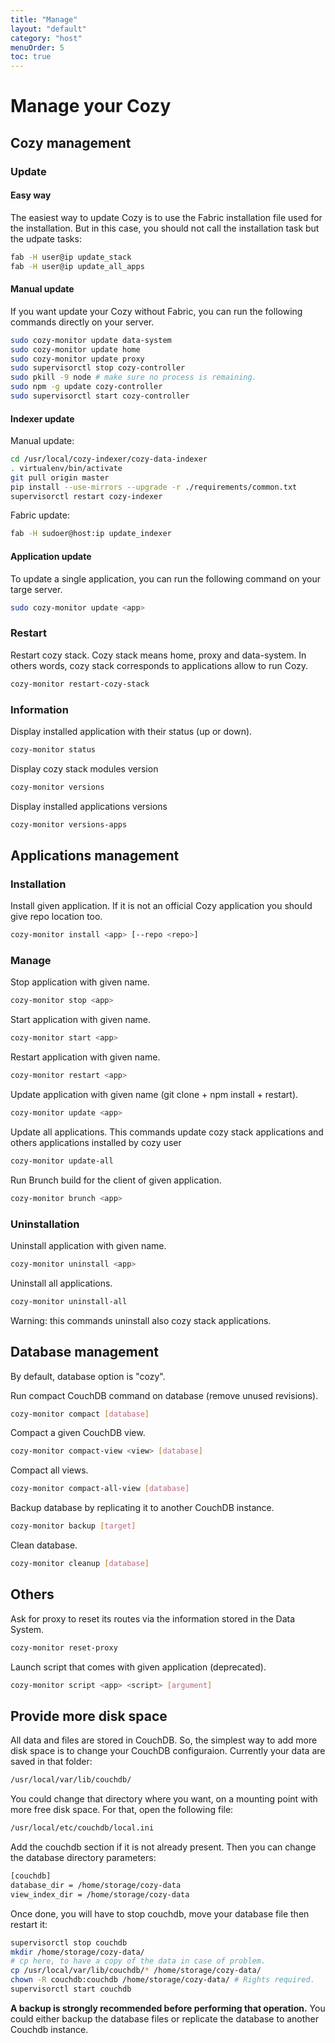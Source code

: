 ```yaml
---
title: "Manage"
layout: "default"
category: "host"
menuOrder: 5
toc: true
---
```

# Manage your Cozy

## Cozy management
### Update

#### Easy way

The easiest way to update Cozy is to use the Fabric installation file used for
the installation. But in this case, you should not call the installation task but the
udpate tasks:

```bash
fab -H user@ip update_stack
fab -H user@ip update_all_apps
```


#### Manual update

If you want update your Cozy without Fabric, you can run the following commands
directly on your server.

```bash
sudo cozy-monitor update data-system
sudo cozy-monitor update home
sudo cozy-monitor update proxy
sudo supervisorctl stop cozy-controller
sudo pkill -9 node # make sure no process is remaining.
sudo npm -g update cozy-controller
sudo supervisorctl start cozy-controller
```

#### Indexer update

Manual update:

```bash
cd /usr/local/cozy-indexer/cozy-data-indexer
. virtualenv/bin/activate
git pull origin master
pip install --use-mirrors --upgrade -r ./requirements/common.txt
supervisorctl restart cozy-indexer
```

Fabric update:

```bash
fab -H sudoer@host:ip update_indexer
```


#### Application update

To update a single application, you can run the following command on your targe
server.

```bash
sudo cozy-monitor update <app>
```

### Restart
Restart cozy stack.
Cozy stack means home, proxy and data-system. In others words, cozy stack corresponds to applications allow to run Cozy.

```bash
cozy-monitor restart-cozy-stack
```
### Information
Display installed application with their status (up or down).

```bash
cozy-monitor status
```

Display cozy stack modules version

```bash
cozy-monitor versions
```
Display installed applications versions

```bash
cozy-monitor versions-apps
```

## Applications management

### Installation
Install given application. If it is not an official Cozy application you should
give repo location too.

```bash
cozy-monitor install <app> [--repo <repo>]
```


### Manage
Stop application with given name.

```bash
cozy-monitor stop <app>
```

Start application with given name.

```bash
cozy-monitor start <app>
```

Restart application with given name.

```bash
cozy-monitor restart <app>
```

Update application with given name (git clone + npm install + restart).

```bash
cozy-monitor update <app>
```

Update all applications. This commands update cozy stack applications and others applications installed by cozy user

```bash
cozy-monitor update-all
```

Run Brunch build for the client of given application.

```bash
cozy-monitor brunch <app>
```


### Uninstallation

Uninstall application with given name.

```bash
cozy-monitor uninstall <app>
```

Uninstall all applications.

```bash
cozy-monitor uninstall-all
```
Warning: this commands uninstall also cozy stack applications.

## Database management
By default, database option is "cozy".

Run compact CouchDB command on database (remove unused revisions).

```bash
cozy-monitor compact [database]
```

Compact a given CouchDB view.

```bash
cozy-monitor compact-view <view> [database]
```

Compact all views.

```bash
cozy-monitor compact-all-view [database]
```

Backup database by replicating it to another CouchDB instance.

```bash
cozy-monitor backup [target]
```

Clean database.

```bash
cozy-monitor cleanup [database]
```

## Others

Ask for proxy to reset its routes via the information stored in the Data
System.

```bash
cozy-monitor reset-proxy
```

Launch script that comes with given application (deprecated).

```bash
cozy-monitor script <app> <script> [argument]
```


## Provide more disk space


All data and files are stored in CouchDB. So, the simplest way to add more disk 
space is to change your CouchDB configuraion. Currently your data are saved in
that folder:
 
```bash
/usr/local/var/lib/couchdb/
```

You could change that directory where you want, on a mounting point with more
free disk space. For that, open the following file:

```bash
/usr/local/etc/couchdb/local.ini
```

Add the couchdb section if it is not already present. Then you can change the
database directory parameters:

```bash
[couchdb]
database_dir = /home/storage/cozy-data
view_index_dir = /home/storage/cozy-data
```

Once done, you will have to stop couchdb, move your database file then restart
it:

```bash
supervisorctl stop couchdb
mkdir /home/storage/cozy-data/
# cp here, to have a copy of the data in case of problem.
cp /usr/local/var/lib/couchdb/* /home/storage/cozy-data/ 
chown -R couchdb:couchdb /home/storage/cozy-data/ # Rights required.
supervisorctl start couchdb
```

**A backup is strongly recommended before performing that operation.** You
could either backup the database files or replicate the database to another
Couchdb instance.

